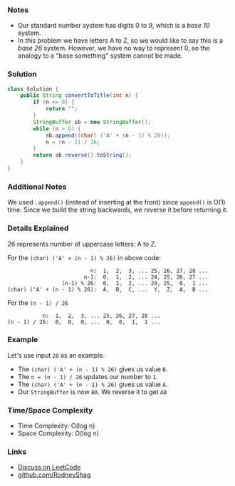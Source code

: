 ### Notes

- Our standard number system has digits 0 to 9, which is a _base 10_ system.
- In this problem we have letters A to Z, so we would like to say this is a _base 26_ system. However,  we have no way to represent 0, so the analogy to a "base something" system cannot be made.

### Solution

```java
class Solution {
    public String convertToTitle(int n) {
        if (n <= 0) {
            return "";
        }
        StringBuffer sb = new StringBuffer();        
        while (n > 0) {
            sb.append((char) ('A' + (n - 1) % 26));
            n = (n - 1) / 26;
        }
        return sb.reverse().toString();
    }
}
```

### Additional Notes

We used `.append()` (instead of inserting at the front) since `append()` is O(1) time. Since we build the string backwards, we reverse it before returning it.

### Details Explained

26 represents number of uppercase letters: A to Z.

For the `(char) ('A' + (n - 1) % 26)` in above code:

```
                          n:  1,  2,  3, ... 25, 26, 27, 28 ...
                        n-1:  0,  1,  2, ... 24, 25, 26, 27 ...
                 (n-1) % 26:  0,  1,  2, ... 24, 25,  0,  1 ...
(char) ('A' + (n - 1) % 26):  A,  B,  C, ...  Y,  Z,  A,  B ...
```

For the `(n - 1) / 26`

```
           n:  1,  2,  3, ... 25, 26, 27, 28 ...
(n - 1) / 26:  0,  0,  0, ...  0,  0,  1,  1 ...
```

### Example

Let's use input `28` as an example.

- The `(char) ('A' + (n - 1) % 26)` gives us value `B`.
- The `n = (n - 1) / 26` updates our number to `1`.
- The `(char) ('A' + (n - 1) % 26)` gives us value `A`.
- Our `StringBuffer` is now `BA`. We reverse it to get `AB`

### Time/Space Complexity

-  Time Complexity: O(log n)
- Space Complexity: O(log n)

### Links

- [Discuss on LeetCode](https://leetcode.com/problems/excel-sheet-column-title/discuss/442164)
- [github.com/RodneyShag](https://github.com/RodneyShag)
